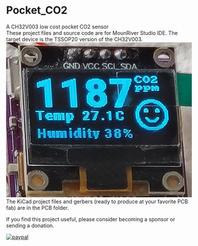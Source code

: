 # Pocket_CO2
A CH32V003 low cost pocket CO2 sensor<br>
These project files and source code are for MounRiver Studio IDE. The target device is the TSSOP20 version of the CH32V003.
<br>
![Pocket_CO2](/demo.jpg?raw=true "Pocket_CO2")
<br>
The KiCad project files and gerbers (ready to produce at your favorite PCB fab) are in the PCB folder.<br>

If you find this project useful, please consider becoming a sponsor or sending a donation.

[![paypal](https://www.paypalobjects.com/en_US/i/btn/btn_donateCC_LG.gif)](https://www.paypal.com/cgi-bin/webscr?cmd=_s-xclick&hosted_button_id=SR4F44J2UR8S4)


